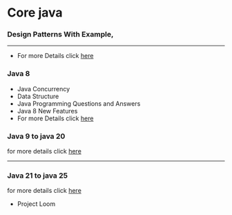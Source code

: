 # Core java

### Design Patterns With Example,
<hr/>

- For more Details click [here](/design_pattern/design_patterns.md)


### Java 8

- Java Concurrency
- Data Structure
- Java Programming Questions and Answers
- Java 8 New Features
- For more Details click [here](/java-8proj/readme.md)

### Java 9 to java 20
for more details click [here](java-20/readme.md)

<hr/>


### Java 21 to java 25
for more details click [here](java-21/readme.md)
- Project Loom
